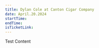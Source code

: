 ```yaml
---
title: Dylan Cole at Canton Cigar Company
date: April.20.2024
startTime:
endTime:
isTicketLink:
---
```


Test Content